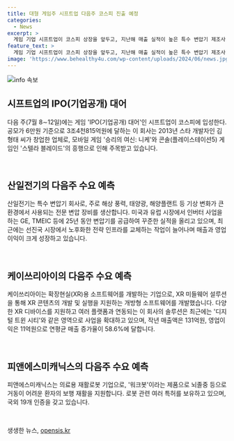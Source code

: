 ```yaml
---
title: 대형 게임주 시프트업 다음주 코스피 진출 예정
categories:
  - News
excerpt: >
  게임 기업 시프트업이 코스피 상장을 앞두고, 지난해 매출 실적이 높은 특수 변압기 제조사 산일전기, XR 미들웨어 개발사 케이쓰리아이, 의료용 재활로봇 기업 피앤에스미캐닉스가 다음 주 수요 예측에 주목된다. 시프트업은 모바일 게임 승리의 여신: 니케와 콘솔 게임 스텔라 블레이드의 흥행으로 주목받으며, 산일전기는 신재생 에너지 증가에 따른 수요 증가가 전망된다. 케이쓰리아이와 피앤에스미캐닉스는 각각 XR 미들웨어와 의료용 로봇 제품으로 최근 성과를 거두고 있는 기업들이다.
feature_text: >
  게임 기업 시프트업이 코스피 상장을 앞두고, 지난해 매출 실적이 높은 특수 변압기 제조사 산일전기, XR 미들웨어 개발사 케이쓰리아이, 의료용 재활로봇 기업 피앤에스미캐닉스가 다음 주 수요 예측에 주목된다. 시프트업은 모바일 게임 승리의 여신: 니케와 콘솔 게임 스텔라 블레이드의 흥행으로 주목받으며, 산일전기는 신재생 에너지 증가에 따른 수요 증가가 전망된다. 케이쓰리아이와 피앤에스미캐닉스는 각각 XR 미들웨어와 의료용 로봇 제품으로 최근 성과를 거두고 있는 기업들이다.
image: 'https://www.behealthy4u.com/wp-content/uploads/2024/06/news.jpg'
---
```


<p><img src="https://www.behealthy4u.com/wp-content/uploads/2024/06/news.jpg" alt="info 속보" /></p>

<h2 data-ke-size="size26">시프트업의 IPO(기업공개) 대어</h2>

<p>다음 주(7월 8∼12일)에는 게임 'IPO(기업공개) 대어'인 시프트업이 코스피에 입성한다. 공모가 6만원 기준으로 3조4천815억원에 달하는 이 회사는 2013년 스타 개발자인 김형태 씨가 창업한 업체로, 모바일 게임 '승리의 여신: 니케'와 콘솔(플레이스테이션5) 게임인 '스텔라 블레이드'의 흥행으로 인해 주목받고 있습니다.</p>

<p data-ke-size="size16">&nbsp;</p>

<h2 data-ke-size="size26">산일전기의 다음주 수요 예측</h2>

<p>산일전기는 특수 변압기 회사로, 주로 해상 풍력, 태양광, 해양플랜트 등 기상 변화가 큰 환경에서 사용되는 전문 변압 장비를 생산합니다. 미국과 유럽 시장에서 인버터 사업을 하는 GE, TMEIC 등에 25년 동안 변압기를 공급하여 꾸준한 실적을 올리고 있으며, 최근에는 선진국 시장에서 노후화한 전략 인프라를 교체하는 작업이 늘어나며 매출과 영업이익이 크게 성장하고 있습니다.</p>

<p data-ke-size="size16">&nbsp;</p>

<h2 data-ke-size="size26">케이쓰리아이의 다음주 수요 예측</h2>

<p>케이쓰리아이는 확장현실(XR)용 소프트웨어를 개발하는 기업으로, XR 미들웨어 설루션을 통해 XR 콘텐츠의 개발 및 실행을 지원하는 개방형 소프트웨어를 개발했습니다. 다양한 XR 디바이스를 지원하고 여러 플랫폼과 연동되는 이 회사의 솔루션은 최근에는 '디지털 트윈 시티'와 같은 영역으로 사업을 확대하고 있으며, 작년 매출액은 131억원, 영업이익은 11억원으로 연평균 매출 증가율이 58.6%에 달합니다.</p>

<p data-ke-size="size16">&nbsp;</p>

<h2 data-ke-size="size26">피앤에스미캐닉스의 다음주 수요 예측</h2>

<p>피앤에스미캐닉스는 의료용 재활로봇 기업으로, '워크봇'이라는 제품으로 뇌졸중 등으로 거동이 어려운 환자의 보행 재활을 지원합니다. 로봇 관련 여러 특허를 보유하고 있으며, 국외 19개 인증을 갖고 있습니다.</p>

<p data-ke-size="size16">&nbsp;</p>
생생한 뉴스, <a href="https://opensis.kr" rel="dofollow">opensis.kr</a>


